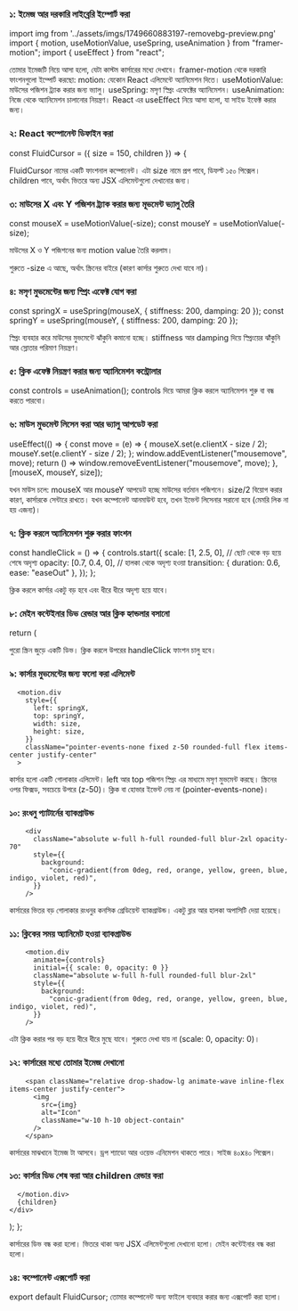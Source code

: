 ### ১: ইমেজ আর দরকারি লাইব্রেরি ইম্পোর্ট করা
 
import img from '../assets/imgs/1749660883197-removebg-preview.png'
import { motion, useMotionValue, useSpring, useAnimation } from "framer-motion";
import { useEffect } from "react";

তোমার ইমেজটি নিয়ে আসা হলো, যেটা কাস্টম কার্সারের মধ্যে দেখাবে।
framer-motion থেকে দরকারি ফাংশনগুলো ইম্পোর্ট করছো:
motion: যেকোন React এলিমেন্টে অ্যানিমেশন দিতে।
useMotionValue: মাউসের পজিশন ট্র্যাক করার জন্য ভ্যালু।
useSpring: মসৃণ স্প্রিং এফেক্টের অ্যানিমেশন।
useAnimation: নিজে থেকে অ্যানিমেশন চালানোর নিয়ন্ত্রণ।
React এর useEffect নিয়ে আসা হলো, যা সাইড ইফেক্ট করার জন্য।

### ২: React কম্পোনেন্ট ডিফাইন করা
 
const FluidCursor = ({ size = 150, children }) => {

FluidCursor নামের একটি ফাংশনাল কম্পোনেন্ট।
এটা size নামে প্রপ পাবে, ডিফল্ট ১৫০ পিক্সেল।
children পাবে, অর্থাৎ ভিতরে অন্য JSX এলিমেন্টগুলো দেখানোর জন্য।

### ৩: মাউসের X এবং Y পজিশন ট্র্যাক করার জন্য মূভমেন্ট ভ্যালু তৈরি
 
  const mouseX = useMotionValue(-size);
  const mouseY = useMotionValue(-size);

মাউসের X ও Y পজিশনের জন্য motion value তৈরি করলাম।

শুরুতে -size এ আছে, অর্থাৎ স্ক্রিনের বাইরে (কারণ কার্সার শুরুতে দেখা যাবে না)।

### ৪: মসৃণ মুভমেন্টের জন্য স্প্রিং এফেক্ট যোগ করা
 
  const springX = useSpring(mouseX, { stiffness: 200, damping: 20 });
  const springY = useSpring(mouseY, { stiffness: 200, damping: 20 });

স্প্রিং ব্যবহার করে মাউসের মুভমেন্টে ঝাঁকুনি কমানো হচ্ছে।
stiffness আর damping দিয়ে স্প্রিংয়ের ঝাঁকুনি আর স্লোতার পরিমাণ নিয়ন্ত্রণ।

### ৫: ক্লিক এফেক্ট নিয়ন্ত্রণ করার জন্য অ্যানিমেশন কন্ট্রোলার
 
  const controls = useAnimation();
controls দিয়ে আমরা ক্লিক করলে অ্যানিমেশন শুরু বা বন্ধ করতে পারবো।

### ৬: মাউস মুভমেন্ট লিসেন করা আর ভ্যালু আপডেট করা
 
  useEffect(() => {
    const move = (e) => {
      mouseX.set(e.clientX - size / 2);
      mouseY.set(e.clientY - size / 2);
    };
    window.addEventListener("mousemove", move);
    return () => window.removeEventListener("mousemove", move);
  }, [mouseX, mouseY, size]);

যখন মাউস চলে:
mouseX আর mouseY আপডেট হচ্ছে মাউসের বর্তমান পজিশনে।
size/2 বিয়োগ করার কারণ, কার্সারকে সেন্টারে রাখতে।
যখন কম্পোনেন্ট আনমাউন্ট হবে, তখন ইভেন্ট লিসেনার সরানো হবে (মেমরি লিক না হয় এজন্য)।

### ৭: ক্লিক করলে অ্যানিমেশন শুরু করার ফাংশন
 
  const handleClick = () => {
    controls.start({
      scale: [1, 2.5, 0],        // ছোট থেকে বড় হয়ে শেষে অদৃশ্য
      opacity: [0.7, 0.4, 0],    // হালকা থেকে অদৃশ্য হওয়া
      transition: { duration: 0.6, ease: "easeOut" },
    });
  };

ক্লিক করলে কার্সার একটু বড় হবে এবং ধীরে ধীরে অদৃশ্য হয়ে যাবে।

### ৮: মেইন কন্টেইনার ডিভ রেন্ডার আর ক্লিক হ্যান্ডলার বসানো
 
  return (
    <div className="relative w-full h-full overflow-hidden" onClick={handleClick}>
পুরো স্ক্রিন জুড়ে একটি ডিভ।
ক্লিক করলে উপরের handleClick ফাংশন চালু হবে।

### ৯: কার্সার মুভমেন্টের জন্য ফলো করা এলিমেন্ট
 
      <motion.div
        style={{
          left: springX,
          top: springY,
          width: size,
          height: size,
        }}
        className="pointer-events-none fixed z-50 rounded-full flex items-center justify-center"
      >

কার্সার হলো একটি গোলাকার এলিমেন্ট।
left আর top পজিশন স্প্রিং এর মাধ্যমে মসৃণ মুভমেন্ট করছে।
স্ক্রিনের ওপর ফিক্সড, সবচেয়ে উপরে (z-50)।
ক্লিক বা হোভার ইভেন্ট নেয় না (pointer-events-none)।

### ১০: রংধনু প্যাটার্নের ব্যাকগ্রাউন্ড
 
        <div
          className="absolute w-full h-full rounded-full blur-2xl opacity-70"
          style={{
            background:
              "conic-gradient(from 0deg, red, orange, yellow, green, blue, indigo, violet, red)",
          }}
        />

কার্সারের ভিতর বড় গোলাকার রংধনুর কনসিক গ্রেডিয়েন্ট ব্যাকগ্রাউন্ড।
একটু ব্লার আর হালকা অপাসিটি দেয়া হয়েছে।

### ১১: ক্লিকের সময় অ্যানিমেট হওয়া ব্যাকগ্রাউন্ড
 
        <motion.div
          animate={controls}
          initial={{ scale: 0, opacity: 0 }}
          className="absolute w-full h-full rounded-full blur-2xl"
          style={{
            background:
              "conic-gradient(from 0deg, red, orange, yellow, green, blue, indigo, violet, red)",
          }}
        />

এটা ক্লিক করার পর বড় হয়ে ধীরে ধীরে মুছে যাবে।
শুরুতে দেখা যায় না (scale: 0, opacity: 0)।

### ১২: কার্সারের মধ্যে তোমার ইমেজ দেখানো
 
        <span className="relative drop-shadow-lg animate-wave inline-flex items-center justify-center">
          <img
            src={img}
            alt="Icon"
            className="w-10 h-10 object-contain"
          />
        </span>
কার্সারের মাঝখানে ইমেজ টা আসবে।
ড্রপ শ্যাডো আর ওয়েভ এনিমেশন থাকতে পারে।
সাইজ ৪০x৪০ পিক্সেল।

### ১৩: কার্সার ডিভ শেষ করা আর children রেন্ডার করা
 
      </motion.div>
      {children}
    </div>
  );
};

কার্সারের ডিভ বন্ধ করা হলো।
ভিতরে থাকা অন্য JSX এলিমেন্টগুলো দেখানো হলো।
মেইন কন্টেইনার বন্ধ করা হলো।

### ১৪: কম্পোনেন্ট এক্সপোর্ট করা
 
export default FluidCursor;
তোমার কম্পোনেন্ট অন্য ফাইলে ব্যবহার করার জন্য এক্সপোর্ট করা হলো।